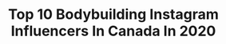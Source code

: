 ---
title: Top 10 Bodybuilding Instagram Influencers In Canada In 2020
description: >-
  Find top bodybuilding Instagram influencers in Canada in 2020. Most popular hashtags: #motivation #muscle #supplements #liftheavy.
platform: Instagram
profiles:
  - username: "kevjbradley"
    fullname: >-
      Kevin Bradley
    location: "Canada"
    followers: 34579
    engagement: 1499
    commentsToLikes: 0.017450
    id: ck8t8cgi4jx630j78qveofmgz
    verified: false
    hashtags: "#transformationtuesday, #novascotiastrong"
  - username: "mtsinkorang"
    fullname: >-
      MATT TSINKORANG 🇨🇦🇬🇭🇺🇦
    location: "Canada"
    followers: 26266
    engagement: 398
    commentsToLikes: 0.055518
    id: ck6tvb178l73f0j71z3bgp0k1
    verified: false
    hashtags: "#mutantnation, #healthyfood, #deltabc, #ubc"
  - username: "jeffnippard"
    fullname: >-
      Jeff Nippard
    location: "Canada"
    followers: 500616
    engagement: 493
    commentsToLikes: 0.016207
    id: ck0vwiutxu0k00i19adoqlt6m
    verified: false
    hashtags: "#weback, #couplesgymselfie, #sipcurls, #teamrise"
  - username: "patty.lifts"
    fullname: >-
      Coach Patty Lifts | Natty Pro
    location: "Canada"
    followers: 42802
    engagement: 306
    commentsToLikes: 0.050743
    id: ckap1zpy4wr9r0i78zdfp5o1i
    verified: false
    hashtags: "#fitnesslover, #weights, #beachbum, #fitgram"
  - username: "erica_nagy"
    fullname: >-
      Erica Nagy
    location: "Canada"
    followers: 2229
    engagement: 781
    commentsToLikes: 0.059499
    id: ck5q0qroc7auy0i11egcmxrw1
    verified: false
    hashtags: "#coronashutdown, #ijustmissmyfransss, #covidthoughts, #corona"
  - username: "rep300"
    fullname: >-
      Ron Partlow IFBB Pro🇨🇦
    location: "Canada"
    followers: 42132
    engagement: 99
    commentsToLikes: 0.051267
    id: ck5cbz3wigfa40i11qhre8yhj
    verified: false
    hashtags: "#5guys, #themuscledoc, #mountaindog, #flying"
  - username: "drsarasolomon"
    fullname: >-
      Dr. Sara Solomon, BSc PT, DMD
    location: "Canada"
    followers: 48148
    engagement: 103
    commentsToLikes: 0.082304
    id: ck6ufo4rty5uw0j71gfc0sbho
    verified: false
    hashtags: "#reclinedhero, #sorcery, #stomachvacuum, #leggingsaddict"
  - username: "hsimranofficial"
    fullname: >-
      Harsimran Singh|Fitness Coach
    location: "Canada"
    followers: 47971
    engagement: 255
    commentsToLikes: 0.007633
    id: ckap66w2menm20i78espsdrsu
    verified: false
    hashtags: "#healthylifestyle, #onedirection, #bodybuilding365, #jointeambodybuilding365"
  - username: "amandaduplessisfit"
    fullname: >-
      Amanda
    location: "Canada"
    followers: 10220
    engagement: 938
    commentsToLikes: 0.102225
    id: ck5zk3ajjiqie0i148umapojy
    verified: false
    hashtags: "#lasenza, #nomakeup, #springstyle, #scrunchbutt"
  - username: "jmlgold"
    fullname: >-
      James-Michael Lavigne
    location: "Canada"
    followers: 27670
    engagement: 884
    commentsToLikes: 0.034677
    id: ck15tdyz8hm4e0i19su2qhjs2
    verified: false
    hashtags: "#abouttorelax, #lookoutshark, #jamesbond, #happynewyear"
---